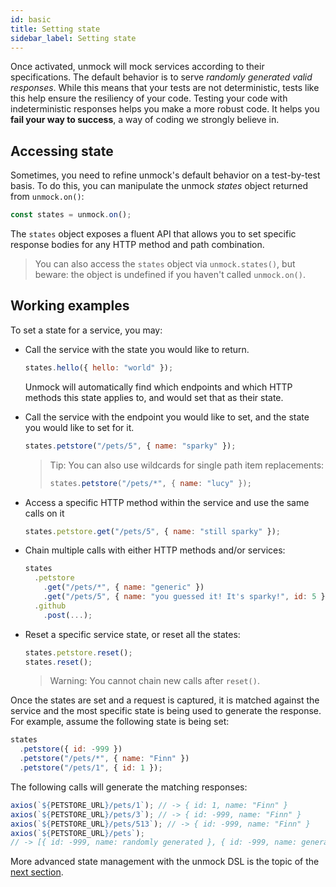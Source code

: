 ```yaml
---
id: basic
title: Setting state
sidebar_label: Setting state
---
```


Once activated, unmock will mock services according to their specifications. The default behavior is to serve _randomly generated valid responses_. While this means that your tests are not deterministic, tests like this help ensure the resiliency of your code. Testing your code with indeterministic responses helps you make a more robust code. It helps you **fail your way to success**, a way of coding we strongly believe in.

## Accessing state

Sometimes, you need to refine unmock's default behavior on a test-by-test basis. To do this, you can manipulate the unmock _states_ object returned from `unmock.on()`:

```javascript
const states = unmock.on();
```

The `states` object exposes a fluent API that allows you to set specific response bodies for any HTTP method and path combination.

> You can also access the `states` object via `unmock.states()`, but beware: the object is undefined if you haven't called `unmock.on()`.

## Working examples

To set a state for a service, you may:

- Call the service with the state you would like to return.

  ```javascript
  states.hello({ hello: "world" });
  ```

  Unmock will automatically find which endpoints and which HTTP methods this state applies to, and would set that as their state.

- Call the service with the endpoint you would like to set, and the state you would like to set for it.

  ```javascript
  states.petstore("/pets/5", { name: "sparky" });
  ```

  > Tip:
  > You can also use wildcards for single path item replacements:
  >
  > ```javascript
  > states.petstore("/pets/*", { name: "lucy" });
  > ```

- Access a specific HTTP method within the service and use the same calls on it

  ```javascript
  states.petstore.get("/pets/5", { name: "still sparky" });
  ```

- Chain multiple calls with either HTTP methods and/or services:
  ```javascript
  states
    .petstore
      .get("/pets/*", { name: "generic" })
      .get("/pets/5", { name: "you guessed it! It's sparky!", id: 5 })
    .github
      .post(...);
  ```
- Reset a specific service state, or reset all the states:

  ```javascript
  states.petstore.reset();
  states.reset();
  ```

  > Warning: You cannot chain new calls after `reset()`.

Once the states are set and a request is captured, it is matched against the service and the most specific state is being used to generate the response. For example, assume the following state is being set:

```javascript
states
  .petstore({ id: -999 })
  .petstore("/pets/*", { name: "Finn" })
  .petstore("/pets/1", { id: 1 });
```

The following calls will generate the matching responses:

```javascript
axios(`${PETSTORE_URL}/pets/1`); // -> { id: 1, name: "Finn" }
axios(`${PETSTORE_URL}/pets/3`); // -> { id: -999, name: "Finn" }
axios(`${PETSTORE_URL}/pets/513`); // -> { id: -999, name: "Finn" }
axios(`${PETSTORE_URL}/pets`);
// -> [{ id: -999, name: randomly generated }, { id: -999, name: generated }, ... ]
```

More advanced state management with the unmock DSL is the topic of the [next section](advanced.md).
